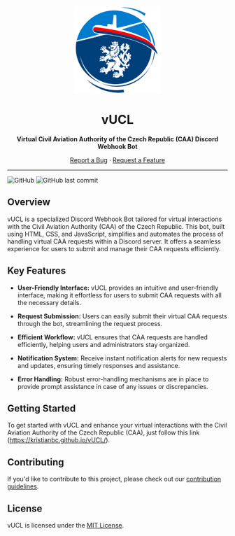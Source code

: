 <p align="center">
  <img src="assets/img/logo_ucl.png" alt="vUCL Logo" width="200">
</p>

<h1 align="center">vUCL</h1>

<p align="center">
  <strong>Virtual Civil Aviation Authority of the Czech Republic (CAA) Discord Webhook Bot</strong>
</p>

<p align="center">
  <a href="https://github.com/kristianbc/vUCL/issues">Report a Bug</a> ·
  <a href="https://github.com/kristianbc/vUCL/issues">Request a Feature</a>
</p>

---

![GitHub](https://img.shields.io/github/license/kristianbc/vUCL)
![GitHub last commit](https://img.shields.io/github/last-commit/kristianbc/vUCL)

## Overview

vUCL is a specialized Discord Webhook Bot tailored for virtual interactions with the Civil Aviation Authority (CAA) of the Czech Republic. This bot, built using HTML, CSS, and JavaScript, simplifies and automates the process of handling virtual CAA requests within a Discord server. It offers a seamless experience for users to submit and manage their CAA requests efficiently.

## Key Features

- **User-Friendly Interface:** vUCL provides an intuitive and user-friendly interface, making it effortless for users to submit CAA requests with all the necessary details.

- **Request Submission:** Users can easily submit their virtual CAA requests through the bot, streamlining the request process.

- **Efficient Workflow:** vUCL ensures that CAA requests are handled efficiently, helping users and administrators stay organized.

- **Notification System:** Receive instant notification alerts for new requests and updates, ensuring timely responses and assistance.

- **Error Handling:** Robust error-handling mechanisms are in place to provide prompt assistance in case of any issues or discrepancies.

## Getting Started

To get started with vUCL and enhance your virtual interactions with the Civil Aviation Authority of the Czech Republic (CAA), just follow this link (https://kristianbc.github.io/vUCL/).

## Contributing

If you'd like to contribute to this project, please check out our [contribution guidelines](CONTRIBUTING.md).

## License

vUCL is licensed under the [MIT License](LICENSE).
